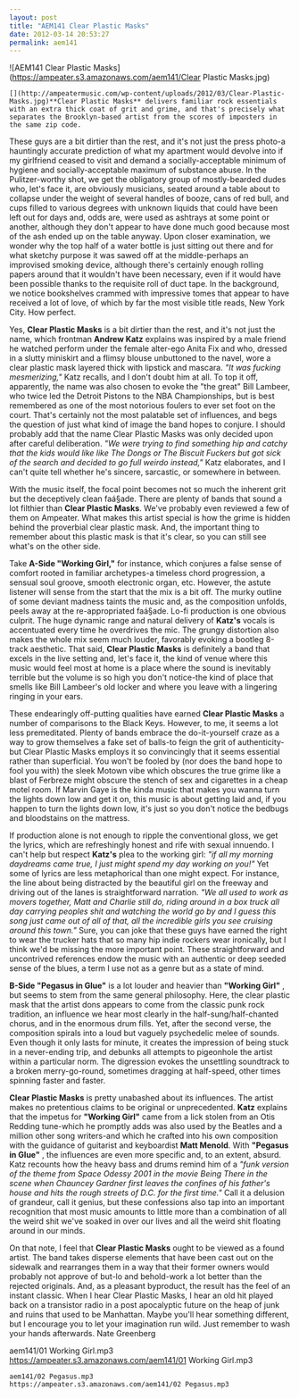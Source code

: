 ```yaml
---
layout: post
title: "AEM141 Clear Plastic Masks"
date: 2012-03-14 20:53:27
permalink: aem141
---
```

![AEM141 Clear Plastic Masks](https://ampeater.s3.amazonaws.com/aem141/Clear Plastic Masks.jpg)

    [](http://ampeatermusic.com/wp-content/uploads/2012/03/Clear-Plastic-Masks.jpg)**Clear Plastic Masks** delivers familiar rock essentials with an extra thick coat of grit and grime, and that's precisely what separates the Brooklyn-based artist from the scores of imposters in the same zip code.

These guys are a bit dirtier than the rest, and it's not just the press photo-a hauntingly accurate prediction of what my apartment would devolve into if my girlfriend ceased to visit and demand a socially-acceptable minimum of hygiene and socially-acceptable maximum of substance abuse. In the Pulitzer-worthy shot, we get the obligatory group of mostly-bearded dudes who, let's face it, are obviously musicians, seated around a table about to collapse under the weight of several handles of booze, cans of red bull, and cups filled to various degrees with unknown liquids that could have been left out for days and, odds are, were used as ashtrays at some point or another, although they don't appear to have done much good because most of the ash ended up on the table anyway. Upon closer examination, we wonder why the top half of a water bottle is just sitting out there and for what sketchy purpose it was sawed off at the middle-perhaps an improvised smoking device, although there's certainly enough rolling papers around that it wouldn't have been necessary, even if it would have been possible thanks to the requisite roll of duct tape. In the background, we notice bookshelves crammed with impressive tomes that appear to have received a lot of love, of which by far the most visible title reads, New York City. How perfect.

Yes, **Clear Plastic Masks** is a bit dirtier than the rest, and it's not just the name, which frontman **Andrew Katz** explains was inspired by a male friend he watched perform under the female alter-ego Anita Fix and who, dressed in a slutty miniskirt and a flimsy blouse unbuttoned to the navel, wore a clear plastic mask layered thick with lipstick and mascara. _"It was fucking mesmerizing,"_ Katz recalls, and I don't doubt him at all. To top it off, apparently, the name was also chosen to evoke the "the great" Bill Lambeer, who twice led the Detroit Pistons to the NBA Championships, but is best remembered as one of the most notorious foulers to ever set foot on the court. That's certainly not the most palatable set of influences, and begs the question of just what kind of image the band hopes to conjure. I should probably add that the name Clear Plastic Masks was only decided upon after careful deliberation. _"We were trying to find something hip and catchy that the kids would like like The Dongs or The Biscuit Fuckers but got sick of the search and decided to go full weirdo instead,"_ Katz elaborates, and I can't quite tell whether he's sincere, sarcastic, or somewhere in between.

With the music itself, the focal point becomes not so much the inherent grit but the deceptively clean faá§ade. There are plenty of bands that sound a lot filthier than **Clear Plastic Masks**. We've probably even reviewed a few of them on Ampeater. What makes this artist special is how the grime is hidden behind the proverbial clear plastic mask. And, the important thing to remember about this plastic mask is that it's clear, so you can still see what's on the other side.

Take **A-Side "Working Girl,"** for instance, which conjures a false sense of comfort rooted in familiar archetypes-a timeless chord progression, a sensual soul groove, smooth electronic organ, etc. However, the astute listener will sense from the start that the mix is a bit off. The murky outline of some deviant madness taints the music and, as the composition unfolds, peels away at the re-appropriated faá§ade. Lo-fi production is one obvious culprit. The huge dynamic range and natural delivery of **Katz's** vocals is accentuated every time he overdrives the mic. The grungy distortion also makes the whole mix seem much louder, favorably evoking a bootleg 8-track aesthetic. That said, **Clear Plastic Masks** is definitely a band that excels in the live setting and, let's face it, the kind of venue where this music would feel most at home is a place where the sound is inevitably terrible but the volume is so high you don't notice-the kind of place that smells like Bill Lambeer's old locker and where you leave with a lingering ringing in your ears.

These endearingly off-putting qualities have earned **Clear Plastic Masks** a number of comparisons to the Black Keys. However, to me, it seems a lot less premeditated. Plenty of bands embrace the do-it-yourself craze as a way to grow themselves a fake set of balls-to feign the grit of authenticity-but Clear Plastic Masks employs it so convincingly that it seems essential rather than superficial. You won't be fooled by (nor does the band hope to fool you with) the sleek Motown vibe which obscures the true grime like a blast of Ferbreze might obscure the stench of sex and cigarettes in a cheap motel room. If Marvin Gaye is the kinda music that makes you wanna turn the lights down low and get it on, this music is about getting laid and, if you happen to turn the lights down low, it's just so you don't notice the bedbugs and bloodstains on the mattress.

If production alone is not enough to ripple the conventional gloss, we get the lyrics, which are refreshingly honest and rife with sexual innuendo. I can't help but respect **Katz's** plea to the working girl: _"if all my morning daydreams came true, I just might spend my day working on you!"_ Yet some of lyrics are less metaphorical than one might expect. For instance, the line about being distracted by the beautiful girl on the freeway and driving out of the lanes is straightforward narration. _"We all used to work as movers together, Matt and Charlie still do, riding around in a box truck all day carrying peoples shit and watching the world go by and I guess this song just came out of all of that, all the incredible girls you see cruising around this town."_ Sure, you can joke that these guys have earned the right to wear the trucker hats that so many hip indie rockers wear ironically, but I think we'd be missing the more important point. These straightforward and uncontrived references endow the music with an authentic or deep seeded sense of the blues, a term I use not as a genre but as a state of mind.

**B-Side "Pegasus in Glue"** is a lot louder and heavier than **"Working Girl"** , but seems to stem from the same general philosophy. Here, the clear plastic mask that the artist dons appears to come from the classic punk rock tradition, an influence we hear most clearly in the half-sung/half-chanted chorus, and in the enormous drum fills. Yet, after the second verse, the composition spirals into a loud but vaguely psychedelic melee of sounds. Even though it only lasts for minute, it creates the impression of being stuck in a never-ending trip, and debunks all attempts to pigeonhole the artist within a particular norm. The digression evokes the unsettling soundtrack to a broken merry-go-round, sometimes dragging at half-speed, other times spinning faster and faster.

**Clear Plastic Masks** is pretty unabashed about its influences. The artist makes no pretentious claims to be original or unprecedented. **Katz** explains that the impetus for **"Working Girl"** came from a lick stolen from an Otis Redding tune-which he promptly adds was also used by the Beatles and a million other song writers-and which he crafted into his own composition with the guidance of guitarist and keyboardist **Matt Menold**. With **"Pegasus in Glue"** , the influences are even more specific and, to an extent, absurd. Katz recounts how the heavy bass and drums remind him of a _"funk version of the theme from Space Odessy 2001 in the movie Being There in the scene when Chauncey Gardner first leaves the confines of his father's house and hits the rough streets of D.C. for the first time."_ Call it a delusion of grandeur, call it genius, but these confessions also tap into an important recognition that most music amounts to little more than a combination of all the weird shit we've soaked in over our lives and all the weird shit floating around in our minds.

On that note, I feel that **Clear Plastic Masks** ought to be viewed as a found artist. The band takes disperse elements that have been cast out on the sidewalk and rearranges them in a way that their former owners would probably not approve of but-lo and behold-work a lot better than the rejected originals. And, as a pleasant byproduct, the result has the feel of an instant classic. When I hear Clear Plastic Masks, I hear an old hit played back on a transistor radio in a post apocalyptic future on the heap of junk and ruins that used to be Manhattan. Maybe you'll hear something different, but I encourage you to let your imagination run wild. Just remember to wash your hands afterwards. Nate Greenberg
  
  aem141/01 Working Girl.mp3
    https://ampeater.s3.amazonaws.com/aem141/01 Working Girl.mp3
    
    aem141/02 Pegasus.mp3
    https://ampeater.s3.amazonaws.com/aem141/02 Pegasus.mp3
    
    